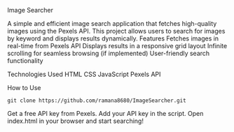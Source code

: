 Image Searcher

A simple and efficient image search application that fetches high-quality images using the Pexels API. This project allows users to search for images by keyword and displays results dynamically.
Features
    Fetches images in real-time from Pexels API
    Displays results in a responsive grid layout
    Infinite scrolling for seamless browsing (if implemented)
    User-friendly search functionality

Technologies Used
    HTML
    CSS
    JavaScript
    Pexels API

How to Use

    git clone https://github.com/ramana8680/ImageSearcher.git


Get a free API key from Pexels.
Add your API key in the script.
Open index.html in your browser and start searching!
